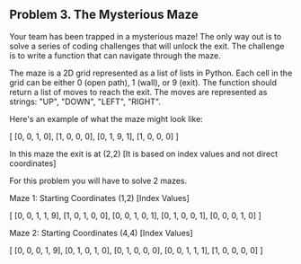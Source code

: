 ## Problem 3. The Mysterious Maze

Your team has been trapped in a mysterious maze! The only way out is to solve a series of coding challenges that will unlock the exit. The challenge is to write a function that can navigate through the maze.

The maze is a 2D grid represented as a list of lists in Python. Each cell in the grid can be either 0 (open path), 1 (wall), or 9 (exit). The function should return a list of moves to reach the exit. The moves are represented as strings: "UP", "DOWN", "LEFT", "RIGHT".

Here's an example of what the maze might look like:

 [ [0, 0, 1, 0], 
   [1, 0, 0, 0], 
   [0, 1, 9, 1], 
   [1, 0, 0, 0] ]

In this maze the exit is at (2,2) [It is based on index values and not direct coordinates]

For this problem you will have to solve 2 mazes.

Maze 1: Starting Coordinates (1,2) [Index Values]

[ [0, 0, 1, 1, 9],
  [1, 0, 1, 0, 0],
  [0, 0, 1, 0, 1],
  [0, 1, 0, 0, 1],
  [0, 0, 0, 1, 0] ]

Maze 2: Starting Coordinates (4,4) [Index Values]

[ [0, 0, 0, 1, 9],
  [0, 1, 0, 1, 0],
  [0, 1, 0, 0, 0],
  [0, 0, 1, 1, 1],
  [1, 0, 0, 0, 0] ]